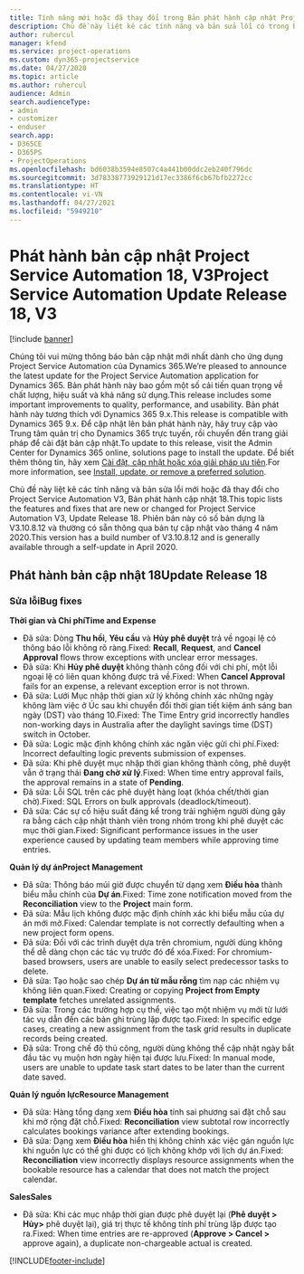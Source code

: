 ```yaml
---
title: Tính năng mới hoặc đã thay đổi trong Bản phát hành cập nhật Project Service Automation 18, V3
description: Chủ đề này liệt kê các tính năng và bản sửa lỗi có trong Bản phát hành cập nhật Project Service Automation 18, V3.
author: ruhercul
manager: kfend
ms.service: project-operations
ms.custom: dyn365-projectservice
ms.date: 04/27/2020
ms.topic: article
ms.author: ruhercul
audience: Admin
search.audienceType:
- admin
- customizer
- enduser
search.app:
- D365CE
- D365PS
- ProjectOperations
ms.openlocfilehash: bd6038b3594e8507c4a441b00ddc2eb240f796dc
ms.sourcegitcommit: 3d78338773929121d17ec3386f6cb67bfb2272cc
ms.translationtype: HT
ms.contentlocale: vi-VN
ms.lasthandoff: 04/27/2021
ms.locfileid: "5949210"
---
```

# <a name="project-service-automation-update-release-18-v3"></a><span data-ttu-id="ad090-103">Phát hành bản cập nhật Project Service Automation 18, V3</span><span class="sxs-lookup"><span data-stu-id="ad090-103">Project Service Automation Update Release 18, V3</span></span>

[!include [banner](../includes/psa-now-project-operations.md)]

<span data-ttu-id="ad090-104">Chúng tôi vui mừng thông báo bản cập nhật mới nhất dành cho ứng dụng Project Service Automation của Dynamics 365.</span><span class="sxs-lookup"><span data-stu-id="ad090-104">We’re pleased to announce the latest update for the Project Service Automation application for Dynamics 365.</span></span> <span data-ttu-id="ad090-105">Bản phát hành này bao gồm một số cải tiến quan trọng về chất lượng, hiệu suất và khả năng sử dụng.</span><span class="sxs-lookup"><span data-stu-id="ad090-105">This release includes some important improvements to quality, performance, and usability.</span></span> <span data-ttu-id="ad090-106">Bản phát hành này tương thích với Dynamics 365 9.x.</span><span class="sxs-lookup"><span data-stu-id="ad090-106">This release is compatible with Dynamics 365 9.x.</span></span> <span data-ttu-id="ad090-107">Để cập nhật lên bản phát hành này, hãy truy cập vào Trung tâm quản trị cho Dynamics 365 trực tuyến, rồi chuyển đến trang giải pháp để cài đặt bản cập nhật.</span><span class="sxs-lookup"><span data-stu-id="ad090-107">To update to this release, visit the Admin Center for Dynamics 365 online, solutions page to install the update.</span></span> <span data-ttu-id="ad090-108">Để biết thêm thông tin, hãy xem [Cài đặt, cập nhật hoặc xóa giải pháp ưu tiên](/power-platform/admin/install-remove-preferred-solution).</span><span class="sxs-lookup"><span data-stu-id="ad090-108">For more information, see [Install, update, or remove a preferred solution](/power-platform/admin/install-remove-preferred-solution).</span></span>

<span data-ttu-id="ad090-109">Chủ đề này liệt kê các tính năng và bản sửa lỗi mới hoặc đã thay đổi cho Project Service Automation V3, Bản phát hành cập nhật 18.</span><span class="sxs-lookup"><span data-stu-id="ad090-109">This topic lists the features and fixes that are new or changed for Project Service Automation V3, Update Release 18.</span></span> <span data-ttu-id="ad090-110">Phiên bản này có số bản dựng là V3.10.8.12 và thường có sẵn thông qua bản tự cập nhật vào tháng 4 năm 2020.</span><span class="sxs-lookup"><span data-stu-id="ad090-110">This version has a build number of V3.10.8.12 and is generally available through a self-update in April 2020.</span></span>

## <a name="update-release-18"></a><span data-ttu-id="ad090-111">Phát hành bản cập nhật 18</span><span class="sxs-lookup"><span data-stu-id="ad090-111">Update Release 18</span></span>

### <a name="bug-fixes"></a><span data-ttu-id="ad090-112">Sửa lỗi</span><span class="sxs-lookup"><span data-stu-id="ad090-112">Bug fixes</span></span>

<span data-ttu-id="ad090-113">**Thời gian và Chi phí**</span><span class="sxs-lookup"><span data-stu-id="ad090-113">**Time and Expense**</span></span>

- <span data-ttu-id="ad090-114">Đã sửa: Dòng **Thu hồi**, **Yêu cầu** và **Hủy phê duyệt** trả về ngoại lệ có thông báo lỗi không rõ ràng.</span><span class="sxs-lookup"><span data-stu-id="ad090-114">Fixed: **Recall**, **Request**, and **Cancel Approval** flows throw exceptions with unclear error messages.</span></span>
- <span data-ttu-id="ad090-115">Đã sửa: Khi **Hủy phê duyệt** không thành công đối với chi phí, một lỗi ngoại lệ có liên quan không được trả về.</span><span class="sxs-lookup"><span data-stu-id="ad090-115">Fixed: When **Cancel Approval** fails for an expense, a relevant exception error is not thrown.</span></span>
- <span data-ttu-id="ad090-116">Đã sửa: Lưới Mục nhập thời gian xử lý không chính xác những ngày không làm việc ở Úc sau khi chuyển đổi thời gian tiết kiệm ánh sáng ban ngày (DST) vào tháng 10.</span><span class="sxs-lookup"><span data-stu-id="ad090-116">Fixed: The Time Entry grid incorrectly handles non-working days in Australia after the daylight savings time (DST) switch in October.</span></span>
- <span data-ttu-id="ad090-117">Đã sửa: Logic mặc định không chính xác ngăn việc gửi chi phí.</span><span class="sxs-lookup"><span data-stu-id="ad090-117">Fixed: Incorrect defaulting logic prevents submission of expenses.</span></span>
- <span data-ttu-id="ad090-118">Đã sửa: Khi phê duyệt mục nhập thời gian không thành công, phê duyệt vẫn ở trạng thái **Đang chờ xử lý**.</span><span class="sxs-lookup"><span data-stu-id="ad090-118">Fixed: When time entry approval fails, the approval remains in a state of **Pending**.</span></span>
- <span data-ttu-id="ad090-119">Đã sửa: Lỗi SQL trên các phê duyệt hàng loạt (khóa chết/thời gian chờ).</span><span class="sxs-lookup"><span data-stu-id="ad090-119">Fixed: SQL Errors on bulk approvals (deadlock/timeout).</span></span>
- <span data-ttu-id="ad090-120">Đã sửa: Các sự cố hiệu suất đáng kể trong trải nghiệm người dùng gây ra bằng cách cập nhật thành viên trong nhóm trong khi phê duyệt các mục thời gian.</span><span class="sxs-lookup"><span data-stu-id="ad090-120">Fixed: Significant performance issues in the user experience caused by updating team members while approving time entries.</span></span>

<span data-ttu-id="ad090-121">**Quản lý dự án**</span><span class="sxs-lookup"><span data-stu-id="ad090-121">**Project Management**</span></span>

- <span data-ttu-id="ad090-122">Đã sửa: Thông báo múi giờ được chuyển từ dạng xem **Điều hòa** thành biểu mẫu chính của **Dự án**.</span><span class="sxs-lookup"><span data-stu-id="ad090-122">Fixed: Time zone notification moved from the **Reconciliation** view to the **Project** main form.</span></span>
- <span data-ttu-id="ad090-123">Đã sửa: Mẫu lịch không được mặc định chính xác khi biểu mẫu của dự án mới mở.</span><span class="sxs-lookup"><span data-stu-id="ad090-123">Fixed: Calendar template is not correctly defaulting when a new project form opens.</span></span>
- <span data-ttu-id="ad090-124">Đã sửa: Đối với các trình duyệt dựa trên chromium, người dùng không thể dễ dàng chọn các tác vụ trước đó để xóa.</span><span class="sxs-lookup"><span data-stu-id="ad090-124">Fixed: For chromium-based browsers, users are unable to easily select predecessor tasks to delete.</span></span>
- <span data-ttu-id="ad090-125">Đã sửa: Tạo hoặc sao chép **Dự án từ mẫu rỗng** tìm nạp các nhiệm vụ không liên quan.</span><span class="sxs-lookup"><span data-stu-id="ad090-125">Fixed: Creating or copying **Project from Empty template** fetches unrelated assignments.</span></span>
- <span data-ttu-id="ad090-126">Đã sửa: Trong các trường hợp cụ thể, việc tạo một nhiệm vụ mới từ lưới tác vụ dẫn đến các bản ghi trùng lặp được tạo.</span><span class="sxs-lookup"><span data-stu-id="ad090-126">Fixed: In specific edge cases, creating a new assignment from the task grid results in duplicate records being created.</span></span>
- <span data-ttu-id="ad090-127">Đã sửa: Trong chế độ thủ công, người dùng không thể cập nhật ngày bắt đầu tác vụ muộn hơn ngày hiện tại được lưu.</span><span class="sxs-lookup"><span data-stu-id="ad090-127">Fixed: In manual mode, users are unable to update task start dates to be later than the current date saved.</span></span>

<span data-ttu-id="ad090-128">**Quản lý nguồn lực**</span><span class="sxs-lookup"><span data-stu-id="ad090-128">**Resource Management**</span></span>

- <span data-ttu-id="ad090-129">Đã sửa: Hàng tổng dạng xem **Điều hòa** tính sai phương sai đặt chỗ sau khi mở rộng đặt chỗ.</span><span class="sxs-lookup"><span data-stu-id="ad090-129">Fixed: **Reconciliation** view subtotal row incorrectly calculates bookings variance after extending bookings.</span></span>
- <span data-ttu-id="ad090-130">Đã sửa: Dạng xem **Điều hòa** hiển thị không chính xác việc gán nguồn lực khi nguồn lực có thể ghi được có lịch không khớp với lịch dự án.</span><span class="sxs-lookup"><span data-stu-id="ad090-130">Fixed: **Reconciliation** view incorrectly displays resource assignments when the bookable resource has a calendar that does not match the project calendar.</span></span>

<span data-ttu-id="ad090-131">**Sales**</span><span class="sxs-lookup"><span data-stu-id="ad090-131">**Sales**</span></span>

- <span data-ttu-id="ad090-132">Đã sửa: Khi các mục nhập thời gian được phê duyệt lại (**Phê duyệt > Hủy>** phê duyệt lại), giá trị thực tế không tính phí trùng lặp được tạo ra.</span><span class="sxs-lookup"><span data-stu-id="ad090-132">Fixed: When time entries are re-approved (**Approve > Cancel >** approve again), a duplicate non-chargeable actual is created.</span></span>


[!INCLUDE[footer-include](../includes/footer-banner.md)]